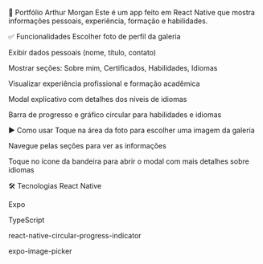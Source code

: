 📱 Portfólio Arthur Morgan
Este é um app feito em React Native que mostra informações pessoais, experiência, formação e habilidades.

✅ Funcionalidades
Escolher foto de perfil da galeria

Exibir dados pessoais (nome, título, contato)

Mostrar seções: Sobre mim, Certificados, Habilidades, Idiomas

Visualizar experiência profissional e formação acadêmica

Modal explicativo com detalhes dos níveis de idiomas

Barra de progresso e gráfico circular para habilidades e idiomas

▶️ Como usar
Toque na área da foto para escolher uma imagem da galeria

Navegue pelas seções para ver as informações

Toque no ícone da bandeira para abrir o modal com mais detalhes sobre idiomas

🛠️ Tecnologias
React Native

Expo

TypeScript

react-native-circular-progress-indicator

expo-image-picker
